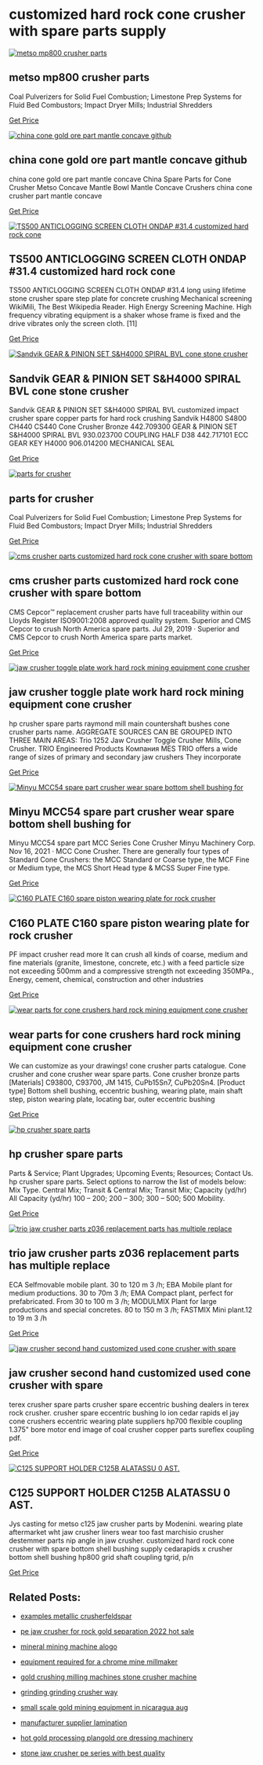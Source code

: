 # customized hard rock cone crusher with spare parts supply
<a href="https://mnn.zoosnet.net/LR/Chatpre.aspx?id=MNN94995150&p=https://vbl.co.za/" target="_blank">![metso mp800 crusher parts](https://raw.githubusercontent.com/gcmcrusher/imgs/main/125.jpg)</a>
## metso mp800 crusher parts
Coal Pulverizers for Solid Fuel Combustion; Limestone Prep Systems for Fluid Bed Combustors; Impact Dryer Mills; Industrial Shredders
<a href="https://mnn.zoosnet.net/LR/Chatpre.aspx?id=MNN94995150&p=https://vbl.co.za/" target="_blank">Get Price</a>
<a href="https://mnn.zoosnet.net/LR/Chatpre.aspx?id=MNN94995150&p=https://vbl.co.za/" target="_blank">![china cone gold ore part mantle concave github](https://raw.githubusercontent.com/gcmcrusher/imgs/main/403.jpg)</a>
## china cone gold ore part mantle concave github
china cone gold ore part mantle concave China Spare Parts for Cone Crusher Metso Concave Mantle Bowl Mantle Concave Crushers china cone crusher part mantle concave 
<a href="https://mnn.zoosnet.net/LR/Chatpre.aspx?id=MNN94995150&p=https://vbl.co.za/" target="_blank">Get Price</a>
<a href="https://mnn.zoosnet.net/LR/Chatpre.aspx?id=MNN94995150&p=https://vbl.co.za/" target="_blank">![TS500 ANTICLOGGING SCREEN CLOTH ONDAP #31.4 customized hard rock cone ](https://raw.githubusercontent.com/gcmcrusher/imgs/main/497.jpg)</a>
## TS500 ANTICLOGGING SCREEN CLOTH ONDAP #31.4 customized hard rock cone 
TS500 ANTICLOGGING SCREEN CLOTH ONDAP #31.4 long using lifetime stone crusher spare step plate for concrete crushing Mechanical screening WikiMili, The Best Wikipedia Reader. High Energy Screening Machine. High frequency vibrating equipment is a shaker whose frame is fixed and the drive vibrates only the screen cloth. [11]
<a href="https://mnn.zoosnet.net/LR/Chatpre.aspx?id=MNN94995150&p=https://vbl.co.za/" target="_blank">Get Price</a>
<a href="https://mnn.zoosnet.net/LR/Chatpre.aspx?id=MNN94995150&p=https://vbl.co.za/" target="_blank">![Sandvik GEAR & PINION SET S&H4000 SPIRAL BVL cone stone crusher ](https://raw.githubusercontent.com/gcmcrusher/imgs/main/738.jpg)</a>
## Sandvik GEAR & PINION SET S&H4000 SPIRAL BVL cone stone crusher 
Sandvik GEAR & PINION SET S&H4000 SPIRAL BVL customized impact crusher spare copper parts for hard rock crushing Sandvik H4800 S4800 CH440 CS440 Cone Crusher Bronze 442.709300 GEAR & PINION SET S&H4000 SPIRAL BVL 930.023700 COUPLING HALF D38 442.717101 ECC GEAR KEY H4000 906.014200 MECHANICAL SEAL 
<a href="https://mnn.zoosnet.net/LR/Chatpre.aspx?id=MNN94995150&p=https://vbl.co.za/" target="_blank">Get Price</a>
<a href="https://mnn.zoosnet.net/LR/Chatpre.aspx?id=MNN94995150&p=https://vbl.co.za/" target="_blank">![parts for crusher](https://raw.githubusercontent.com/gcmcrusher/imgs/main/794.jpg)</a>
## parts for crusher
Coal Pulverizers for Solid Fuel Combustion; Limestone Prep Systems for Fluid Bed Combustors; Impact Dryer Mills; Industrial Shredders
<a href="https://mnn.zoosnet.net/LR/Chatpre.aspx?id=MNN94995150&p=https://vbl.co.za/" target="_blank">Get Price</a>
<a href="https://mnn.zoosnet.net/LR/Chatpre.aspx?id=MNN94995150&p=https://vbl.co.za/" target="_blank">![cms crusher parts customized hard rock cone crusher with spare bottom ](https://raw.githubusercontent.com/gcmcrusher/imgs/main/419.jpg)</a>
## cms crusher parts customized hard rock cone crusher with spare bottom 
CMS Cepcor™ replacement crusher parts have full traceability within our Lloyds Register ISO9001:2008 approved quality system. Superior and CMS Cepcor to crush North America spare parts. Jul 29, 2019 · Superior and CMS Cepcor to crush North America spare parts market.
<a href="https://mnn.zoosnet.net/LR/Chatpre.aspx?id=MNN94995150&p=https://vbl.co.za/" target="_blank">Get Price</a>
<a href="https://mnn.zoosnet.net/LR/Chatpre.aspx?id=MNN94995150&p=https://vbl.co.za/" target="_blank">![jaw crusher toggle plate work hard rock mining equipment cone crusher ](https://raw.githubusercontent.com/gcmcrusher/imgs/main/106.jpg)</a>
## jaw crusher toggle plate work hard rock mining equipment cone crusher 
hp crusher spare parts raymond mill main countershaft bushes cone crusher parts name. AGGREGATE SOURCES CAN BE GROUPED INTO THREE MAIN AREAS: Trio 1252 Jaw Crusher Toggle Crusher Mills, Cone Crusher. TRIO Engineered Products Компания MES TRIO offers a wide range of sizes of primary and secondary jaw crushers They incorporate 
<a href="https://mnn.zoosnet.net/LR/Chatpre.aspx?id=MNN94995150&p=https://vbl.co.za/" target="_blank">Get Price</a>
<a href="https://mnn.zoosnet.net/LR/Chatpre.aspx?id=MNN94995150&p=https://vbl.co.za/" target="_blank">![Minyu MCC54 spare part crusher wear spare bottom shell bushing for](https://raw.githubusercontent.com/gcmcrusher/imgs/main/394.jpg)</a>
## Minyu MCC54 spare part crusher wear spare bottom shell bushing for
Minyu MCC54 spare part MCC Series Cone Crusher Minyu Machinery Corp. Nov 16, 2021 · MCC Cone Crusher. There are generally four types of Standard Cone Crushers: the MCC Standard or Coarse type, the MCF Fine or Medium type, the MCS Short Head type & MCSS Super Fine type.
<a href="https://mnn.zoosnet.net/LR/Chatpre.aspx?id=MNN94995150&p=https://vbl.co.za/" target="_blank">Get Price</a>
<a href="https://mnn.zoosnet.net/LR/Chatpre.aspx?id=MNN94995150&p=https://vbl.co.za/" target="_blank">![C160 PLATE C160 spare piston wearing plate for rock crusher](https://raw.githubusercontent.com/gcmcrusher/imgs/main/313.jpg)</a>
## C160 PLATE C160 spare piston wearing plate for rock crusher
PF impact crusher read more It can crush all kinds of coarse, medium and fine materials (granite, limestone, concrete, etc.) with a feed particle size not exceeding 500mm and a compressive strength not exceeding 350MPa., Energy, cement, chemical, construction and other industries
<a href="https://mnn.zoosnet.net/LR/Chatpre.aspx?id=MNN94995150&p=https://vbl.co.za/" target="_blank">Get Price</a>
<a href="https://mnn.zoosnet.net/LR/Chatpre.aspx?id=MNN94995150&p=https://vbl.co.za/" target="_blank">![wear parts for cone crushers hard rock mining equipment cone crusher ](https://raw.githubusercontent.com/gcmcrusher/imgs/main/530.jpg)</a>
## wear parts for cone crushers hard rock mining equipment cone crusher 
We can customize as your drawings! cone crusher parts catalogue. Cone crusher and cone crusher wear spare parts. Cone crusher bronze parts [Materials] C93800, C93700, JM 1415, CuPb15Sn7, CuPb20Sn4. [Product type] Bottom shell bushing, eccentric bushing, wearing plate, main shaft step, piston wearing plate, locating bar, outer eccentric bushing 
<a href="https://mnn.zoosnet.net/LR/Chatpre.aspx?id=MNN94995150&p=https://vbl.co.za/" target="_blank">Get Price</a>
<a href="https://mnn.zoosnet.net/LR/Chatpre.aspx?id=MNN94995150&p=https://vbl.co.za/" target="_blank">![hp crusher spare parts](https://raw.githubusercontent.com/gcmcrusher/imgs/main/835.jpg)</a>
## hp crusher spare parts
Parts & Service; Plant Upgrades; Upcoming Events; Resources; Contact Us. hp crusher spare parts. Select options to narrow the list of models below: Mix Type. Central Mix; Transit & Central Mix; Transit Mix; Capacity (yd/hr) All Capacity (yd/hr) 100 – 200; 200 – 300; 300 – 500; 500 Mobility.
<a href="https://mnn.zoosnet.net/LR/Chatpre.aspx?id=MNN94995150&p=https://vbl.co.za/" target="_blank">Get Price</a>
<a href="https://mnn.zoosnet.net/LR/Chatpre.aspx?id=MNN94995150&p=https://vbl.co.za/" target="_blank">![trio jaw crusher parts z036 replacement parts has multiple replace ](https://raw.githubusercontent.com/gcmcrusher/imgs/main/634.jpg)</a>
## trio jaw crusher parts z036 replacement parts has multiple replace 
ECA Selfmovable mobile plant. 30 to 120 m 3 /h; EBA Mobile plant for medium productions. 30 to 70m 3 /h; EMA Compact plant, perfect for prefabricated. From 30 to 100 m 3 /h; MODULMIX Plant for large productions and special concretes. 80 to 150 m 3 /h; FASTMIX Mini plant.12 to 19 m 3 /h
<a href="https://mnn.zoosnet.net/LR/Chatpre.aspx?id=MNN94995150&p=https://vbl.co.za/" target="_blank">Get Price</a>
<a href="https://mnn.zoosnet.net/LR/Chatpre.aspx?id=MNN94995150&p=https://vbl.co.za/" target="_blank">![jaw crusher second hand customized used cone crusher with spare ](https://raw.githubusercontent.com/gcmcrusher/imgs/main/368.jpg)</a>
## jaw crusher second hand customized used cone crusher with spare 
terex crusher spare parts crusher spare eccentric bushing dealers in terex rock crusher. crusher spare eccentric bushing lo ion cedar rapids el jay cone crushers eccentric wearing plate suppliers hp700 flexible coupling 1.375" bore motor end image of coal crusher copper parts sureflex coupling pdf.
<a href="https://mnn.zoosnet.net/LR/Chatpre.aspx?id=MNN94995150&p=https://vbl.co.za/" target="_blank">Get Price</a>
<a href="https://mnn.zoosnet.net/LR/Chatpre.aspx?id=MNN94995150&p=https://vbl.co.za/" target="_blank">![C125 SUPPORT HOLDER C125B ALATASSU 0 AST.](https://raw.githubusercontent.com/gcmcrusher/imgs/main/157.jpg)</a>
## C125 SUPPORT HOLDER C125B ALATASSU 0 AST.
Jys casting for metso c125 jaw crusher parts by Modenini. wearing plate aftermarket wht jaw crusher liners wear too fast marchisio crusher destemmer parts nip angle in jaw crusher. customized hard rock cone crusher with spare bottom shell bushing supply cedarapids x crusher bottom shell bushing hp800 grid shaft coupling tgrid, p/n 
<a href="https://mnn.zoosnet.net/LR/Chatpre.aspx?id=MNN94995150&p=https://vbl.co.za/" target="_blank">Get Price</a>
## Related Posts:
* [examples metallic crusherfeldspar](examples%20metallic%20crusherfeldspar.md)
* [pe jaw crusher for rock gold separation 2022 hot sale](pe%20jaw%20crusher%20for%20rock%20gold%20separation%202022%20hot%20sale.md)
* [mineral mining machine alogo](mineral%20mining%20machine%20alogo.md)
* [equipment required for a chrome mine millmaker](equipment%20required%20for%20a%20chrome%20mine%20millmaker.md)
* [gold crushing milling machines stone crusher machine](gold%20crushing%20milling%20machines%20stone%20crusher%20machine.md)
* [grinding grinding crusher way](grinding%20grinding%20crusher%20way.md)
* [small scale gold mining equipment in nicaragua aug](small%20scale%20gold%20mining%20equipment%20in%20nicaragua%20aug.md)
* [manufacturer supplier lamination](manufacturer%20supplier%20lamination.md)
* [hot gold processing plangold ore dressing machinery](hot%20gold%20processing%20plangold%20ore%20dressing%20machinery.md)
* [stone jaw crusher pe series with best quality](stone%20jaw%20crusher%20pe%20series%20with%20best%20quality.md)
